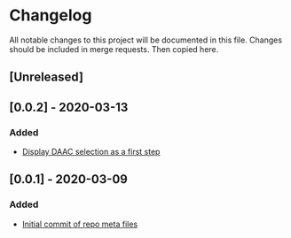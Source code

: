 # Changelog
All notable changes to this project will be documented in this file. Changes should be included in merge requests. Then copied here.

## [Unreleased]

## [0.0.2] - 2020-03-13
### Added
 - [Display DAAC selection as a first step](49e5ab6d071ad1b09198a95db477cb83735a469b)

## [0.0.1] - 2020-03-09
### Added
 - [Initial commit of repo meta files](ee537d25c879939f3189264942a8f97a90c0a4dc)